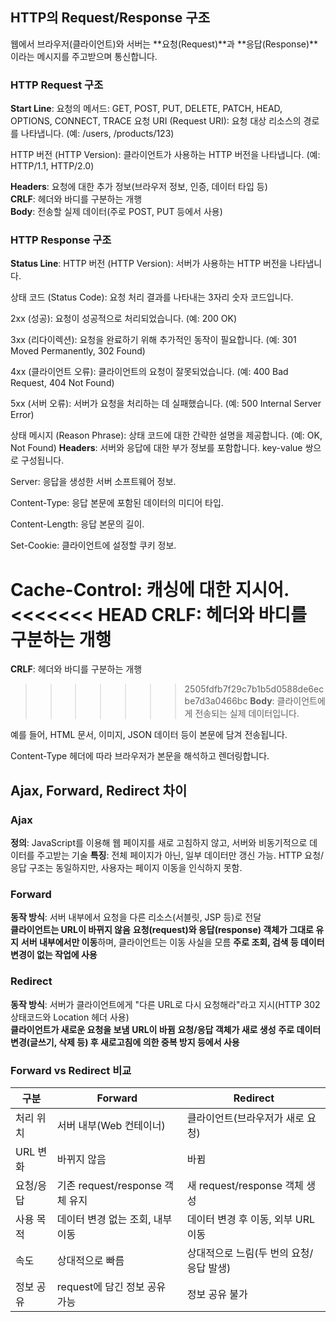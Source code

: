 ## HTTP의 Request/Response 구조

웹에서 브라우저(클라이언트)와 서버는 **요청(Request)**과 **응답(Response)**이라는 메시지를 주고받으며 통신합니다.

### HTTP Request 구조

 **Start Line**: 
요청의 메서드: GET, POST, PUT, DELETE, PATCH, HEAD, OPTIONS, CONNECT, TRACE 
요청 URI (Request URI): 요청 대상 리소스의 경로를 나타냅니다. (예: /users, /products/123)

HTTP 버전 (HTTP Version): 클라이언트가 사용하는 HTTP 버전을 나타냅니다. (예: HTTP/1.1, HTTP/2.0)

 **Headers**: 요청에 대한 추가 정보(브라우저 정보, 인증, 데이터 타입 등) <br />
 **CRLF**: 헤더와 바디를 구분하는 개행<br />
 **Body**: 전송할 실제 데이터(주로 POST, PUT 등에서 사용)

### HTTP Response 구조

 **Status Line**: HTTP 버전 (HTTP Version): 서버가 사용하는 HTTP 버전을 나타냅니다.

상태 코드 (Status Code): 요청 처리 결과를 나타내는 3자리 숫자 코드입니다.

2xx (성공): 요청이 성공적으로 처리되었습니다. (예: 200 OK)

3xx (리다이렉션): 요청을 완료하기 위해 추가적인 동작이 필요합니다. (예: 301 Moved Permanently, 302 Found)

4xx (클라이언트 오류): 클라이언트의 요청이 잘못되었습니다. (예: 400 Bad Request, 404 Not Found)

5xx (서버 오류): 서버가 요청을 처리하는 데 실패했습니다. (예: 500 Internal Server Error)

상태 메시지 (Reason Phrase): 상태 코드에 대한 간략한 설명을 제공합니다. (예: OK, Not Found)
 **Headers**: 서버와 응답에 대한 부가 정보를 포함합니다. key-value 쌍으로 구성됩니다.

Server: 응답을 생성한 서버 소프트웨어 정보.

Content-Type: 응답 본문에 포함된 데이터의 미디어 타입.

Content-Length: 응답 본문의 길이.

Set-Cookie: 클라이언트에 설정할 쿠키 정보.

Cache-Control: 캐싱에 대한 지시어.
<<<<<<< HEAD
 **CRLF**: 헤더와 바디를 구분하는 개행
=======
 **CRLF**: 헤더와 바디를 구분하는 개행<br />
>>>>>>> 2505fdfb7f29c7b1b5d0588de6ecbe7d3a0466bc
 **Body**: 클라이언트에게 전송되는 실제 데이터입니다.

예를 들어, HTML 문서, 이미지, JSON 데이터 등이 본문에 담겨 전송됩니다.

Content-Type 헤더에 따라 브라우저가 본문을 해석하고 렌더링합니다.

## Ajax, Forward, Redirect 차이

### Ajax

 **정의**: JavaScript를 이용해 웹 페이지를 새로 고침하지 않고, 서버와 비동기적으로 데이터를 주고받는 기술
 **특징**: 전체 페이지가 아닌, 일부 데이터만 갱신 가능. HTTP 요청/응답 구조는 동일하지만, 사용자는 페이지 이동을 인식하지 못함.

### Forward

 **동작 방식**: 서버 내부에서 요청을 다른 리소스(서블릿, JSP 등)로 전달  
   **클라이언트는 URL이 바뀌지 않음**
   **요청(request)와 응답(response) 객체가 그대로 유지**
   **서버 내부에서만 이동**하며, 클라이언트는 이동 사실을 모름
   **주로 조회, 검색 등 데이터 변경이 없는 작업에 사용**

### Redirect

 **동작 방식**: 서버가 클라이언트에게 "다른 URL로 다시 요청해라"라고 지시(HTTP 302 상태코드와 Location 헤더 사용)  
   **클라이언트가 새로운 요청을 보냄**
   **URL이 바뀜**
   **요청/응답 객체가 새로 생성**
   **주로 데이터 변경(글쓰기, 삭제 등) 후 새로고침에 의한 중복 방지 등에서 사용**

### Forward vs Redirect 비교

| 구분        | Forward                                      | Redirect                                      |
|-------------|----------------------------------------------|-----------------------------------------------|
| 처리 위치   | 서버 내부(Web 컨테이너)                      | 클라이언트(브라우저가 새로 요청)              |
| URL 변화    | 바뀌지 않음                                  | 바뀜                                          |
| 요청/응답   | 기존 request/response 객체 유지               | 새 request/response 객체 생성                 |
| 사용 목적   | 데이터 변경 없는 조회, 내부 이동               | 데이터 변경 후 이동, 외부 URL 이동            |
| 속도        | 상대적으로 빠름                              | 상대적으로 느림(두 번의 요청/응답 발생)       |
| 정보 공유   | request에 담긴 정보 공유 가능                 | 정보 공유 불가                                |

